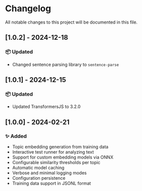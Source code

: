 # Changelog
All notable changes to this project will be documented in this file.

## [1.0.2] - 2024-12-18
### 📦 Updated
- Changed sentence parsing library to `sentence-parse`

## [1.0.1] - 2024-12-15
### 📦 Updated
- Updated TransformersJS to 3.2.0

## [1.0.0] - 2024-02-21
### ✨ Added
- Topic embedding generation from training data
- Interactive test runner for analyzing text
- Support for custom embedding models via ONNX
- Configurable similarity thresholds per topic
- Automatic model caching
- Verbose and minimal logging modes
- Configuration persistence
- Training data support in JSONL format